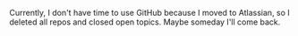 Currently, I don't have time to use GitHub because I moved to Atlassian, so I deleted all repos and closed open topics. Maybe someday I'll come back.
